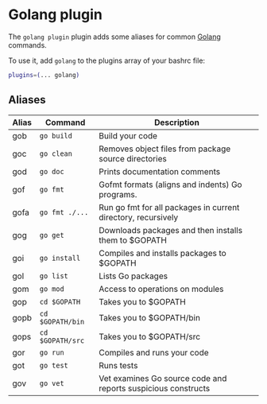 # Golang plugin

The `golang plugin` plugin adds some aliases for common
[Golang](https://golang.org/) commands.

To use it, add `golang` to the plugins array of your bashrc file:

```sh
plugins=(... golang)
```

## Aliases

| Alias | Command          | Description                                                   |
| ----- | ---------------- | ------------------------------------------------------------- |
| gob   | `go build`       | Build your code                                               |
| goc   | `go clean`       | Removes object files from package source directories          |
| god   | `go doc`         | Prints documentation comments                                 |
| gof   | `go fmt`         | Gofmt formats (aligns and indents) Go programs.               |
| gofa  | `go fmt ./...`   | Run go fmt for all packages in current directory, recursively |
| gog   | `go get`         | Downloads packages and then installs them to $GOPATH          |
| goi   | `go install`     | Compiles and installs packages to $GOPATH                     |
| gol   | `go list`        | Lists Go packages                                             |
| gom   | `go mod`         | Access to operations on modules                               |
| gop   | `cd $GOPATH`     | Takes you to $GOPATH                                          |
| gopb  | `cd $GOPATH/bin` | Takes you to $GOPATH/bin                                      |
| gops  | `cd $GOPATH/src` | Takes you to $GOPATH/src                                      |
| gor   | `go run`         | Compiles and runs your code                                   |
| got   | `go test`        | Runs tests                                                    |
| gov   | `go vet`         | Vet examines Go source code and reports suspicious constructs |
